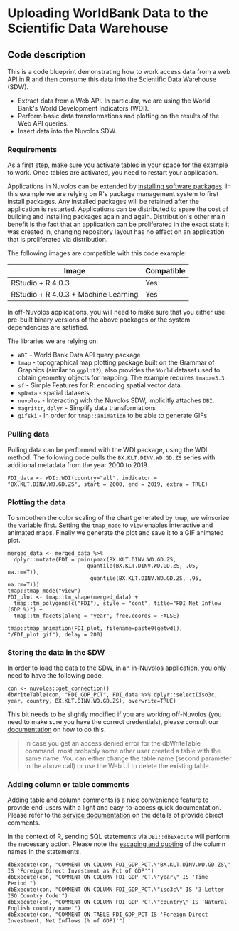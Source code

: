 # Uploading WorldBank Data to the Scientific Data Warehouse

## Code description

This is a code blueprint demonstrating how to work access data from a web API in R and then consume this data into the Scientific Data Warehouse (SDW).

* Extract data from a Web API. In particular, we are using the World Bank's World Development Indicators (WDI).
* Perform basic data transformations and plotting on the results of the Web API queries.
* Insert data into the Nuvolos SDW.

### Requirements

As a first step, make sure you [activate tables](https://docs.nuvolos.cloud/data/the-table-view#activating-tables) in your space for the example to work. Once tables are activated, you need to restart your application.

Applications in Nuvolos can be extended by [installing software packages](https://docs.nuvolos.cloud/getting-started/work-with-applications/install-a-software-package). In this example we are relying on R's package management system to first install packages. Any installed packages will be retained after the application is restarted. Applications can be distributed to spare the cost of building and installing packages again and again. Distribution's other main benefit is the fact that an application can be proliferated in the exact state it was created in, changing repository layout has no effect on an application that is proliferated via distribution.

The following images are compatible with this code example:

| Image      | Compatible |
| ----------- | ----------- |
| RStudio + R 4.0.3 | Yes |
| RStudio + R 4.0.3 + Machine Learning | Yes |

In off-Nuvolos applications, you will need to make sure that you either use pre-built binary versions of the above packages or the system dependencies are satisfied. 

The libraries we are relying on:
* `WDI` - World Bank Data API query package
* `tmap` - topographical map plotting package built on the Grammar of Graphics (similar to `ggplot2`), also provides the `World` dataset used to obtain geometry objects for mapping. The example requires `tmap>=3.3`.
* `sf` - Simple Features for R: encoding spatial vector data
* `spData` - spatial datasets
* `nuvolos` - Interacting with the Nuvolos SDW, implicitly attaches `DBI`.
* `magrittr`, `dplyr` - Simplify data transformations
* `gifski` - In order for `tmap::animation` to be able to generate GIFs

### Pulling data

Pulling data can be performed with the WDI package, using the WDI method. The following code pulls the `BX.KLT.DINV.WD.GD.ZS` series with additional metadata from the year 2000 to 2019.

```
FDI_data <- WDI::WDI(country="all", indicator = "BX.KLT.DINV.WD.GD.ZS", start = 2000, end = 2019, extra = TRUE)
```

### Plotting the data

To smoothen the color scaling of the chart generated by `tmap`, we winsorize the variable first. Setting the `tmap_mode` to `view` enables interactive and animated maps. Finally we generate the plot and save it to a GIF animated plot.

```
merged_data <- merged_data %>% 
  dplyr::mutate(FDI = pmin(pmax(BX.KLT.DINV.WD.GD.ZS, 
                         quantile(BX.KLT.DINV.WD.GD.ZS, .05, na.rm=T)), 
                          quantile(BX.KLT.DINV.WD.GD.ZS, .95, na.rm=T)))
tmap::tmap_mode("view")
FDI_plot <- tmap::tm_shape(merged_data) + 
  tmap::tm_polygons(c("FDI"), style = "cont", title="FDI Net Inflow (GDP %)") +
  tmap::tm_facets(along = "year", free.coords = FALSE)

tmap::tmap_animation(FDI_plot, filename=paste0(getwd(), "/FDI_plot.gif"), delay = 200)
```

### Storing the data in the SDW

In order to load the data to the SDW, in an in-Nuvolos application, you only need to have the following code.

```
con <- nuvolos::get_connection()
dbWriteTable(con, "FDI_GDP_PCT", FDI_data %>% dplyr::select(iso3c, year, country, BX.KLT.DINV.WD.GD.ZS), overwrite=TRUE)
```

This bit needs to be slightly modified if you are working off-Nuvolos (you need to make sure you have the correct credentials), please consult our [documentation](https://docs.nuvolos.cloud/data/access-data-from-applications) on how to do this.

> In case you get an access denied error for the dbWriteTable command, most probably some other user created a table with the same name. You can either change the table name (second parameter in the above call) or use the Web UI to delete the existing table.

### Adding column or table comments

Adding table and column comments is a nice convenience feature to provide end-users with a light and easy-to-access quick documentation. Please refer to the [service documentation](https://docs.snowflake.com/en/sql-reference/sql/comment.html) on the details of provide object comments.

In the context of R, sending SQL statements via `DBI::dbExecute` will perform the necessary action. Please note the [escaping and quoting](https://docs.snowflake.com/en/sql-reference/identifiers-syntax.html) of the column names in the statements.

```
dbExecute(con, "COMMENT ON COLUMN FDI_GDP_PCT.\"BX.KLT.DINV.WD.GD.ZS\" IS 'Foreign Direct Investment as Pct of GDP'")
dbExecute(con, "COMMENT ON COLUMN FDI_GDP_PCT.\"year\" IS 'Time Period'")
dbExecute(con, "COMMENT ON COLUMN FDI_GDP_PCT.\"iso3c\" IS '3-Letter ISO Country Code'")
dbExecute(con, "COMMENT ON COLUMN FDI_GDP_PCT.\"country\" IS 'Natural English country name'")
dbExecute(con, "COMMENT ON TABLE FDI_GDP_PCT IS 'Foreign Direct Investment, Net Inflows (% of GDP)'")
```
